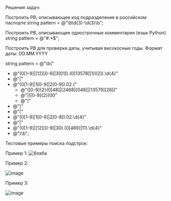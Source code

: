 Решения задач:

Построить РВ, описывающее код подразделения в российском паспорте
string pattern = @"\b\d{3}-\d{3}\b";

Построить РВ, описывающее однострочные комментарии (язык Python)
string pattern = @"#.*$";

Построить РВ для проверки даты, учитывая високосные годы.
Формат даты: DD.MM.YYYY

string pattern = @"\b("
+ @"(0[1-9]|[12][0-9]|3[01])\.(0[13578]|1[02])\.\d{4}"
+ @"|"
+ @"(0[1-9]|1[0-9]|2[0-9])\.02\.("
    + @"([0-9]{2}(0[48]|[2468][048]|[13579][26])"  
    + @"|([0-9]{2})00"                            
    + @")"
+ @")"
+ @"|"
+ @"(0[1-9]|1[0-9]|2[0-8])\.02\.\d{4}"
+ @"|"
+ @"(0[1-9]|[12][0-9]|30)\.(0[469]|11)\.\d{4}"
+ @")\b";

Тестовые примеры поиска подстрок:

Пример 1:
![6лаба](https://github.com/user-attachments/assets/017bb0a9-3b15-4564-81f6-611b46030648)

Пример 2:

![image](https://github.com/user-attachments/assets/4580d486-0dc3-4096-acc4-7ea3f48f40d2)

Пример 3:

![image](https://github.com/user-attachments/assets/68b97b32-36f8-452e-9f06-7cbe28eb7d9c)

